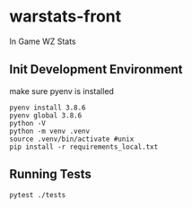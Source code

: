 # warstats-front
In Game WZ Stats

## Init Development Environment

make sure pyenv is installed
```
pyenv install 3.8.6
pyenv global 3.8.6
python -V
python -m venv .venv
source .venv/bin/activate #unix
pip install -r requirements_local.txt
```

## Running Tests 

```
pytest ./tests
```